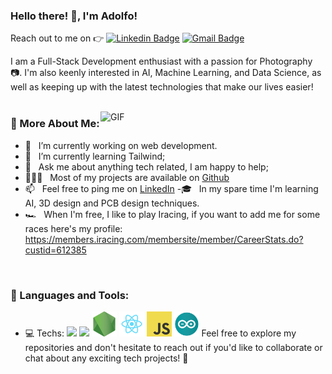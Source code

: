 
### Hello there! :wave:, I'm Adolfo!
 Reach out to me on :point_right: [![Linkedin Badge](https://img.shields.io/badge/-Linkedin-4169E1?style=flat-square&logo=Linkedin&logoColor=white&&link=https://https://www.linkedin.com/in/adolfo-gomez-g/)](https://www.linkedin.com/in/adolfo-gomez-g)
[![Gmail Badge](https://img.shields.io/badge/-Gmail-c14438?style=flat-square&logo=Gmail&logoColor=white&link=mailto:adolfogomez97@gmail.com)](mailto:adolfogomez97@gmail.com)


I am a Full-Stack Development enthusiast with a passion for Photography :camera:. I'm also keenly interested in AI, Machine Learning, and Data Science, as well as keeping up with the latest technologies that make our lives easier!
<br/>
<br/>

<img align="right" alt="GIF" src="https://raw.githubusercontent.com/Adolfo-97/Adolfo-97/assets/techstack-gif.gif" width="360px"/>
  
### 🧐 More About Me:

- 💼 &nbsp; I’m currently working on web development.
- 🌱 &nbsp; I’m currently learning Tailwind;
- 💬 &nbsp; Ask me about anything tech related, I am happy to help;
- 👨🏻‍💻 &nbsp; Most of my projects are available on [Github](https://github.com/Adolfo-97?tab=repositories)
- 📫 &nbsp; Feel free to ping me on [LinkedIn](https://www.linkedin.com/in/adolfo-gomez-g/)
-🎓 &nbsp; In my spare time I'm learning AI, 3D design and PCB design techniques.
- 🏎️ &nbsp; When I'm free, I like to play Iracing, if you want to add me for some races here's my profile: https://members.iracing.com/membersite/member/CareerStats.do?custid=612385

<br>

### 🔨 Languages and Tools:

- :computer: Techs: <img height="40" 
src="https://upload.wikimedia.org/wikipedia/commons/6/61/HTML5_logo_and_wordmark.svg">  <img height="40" 
src="https://upload.wikimedia.org/wikipedia/commons/d/d5/CSS3_logo_and_wordmark.svg">  <img height="40"                                                                                            
src="https://raw.githubusercontent.com/github/explore/80688e429a7d4ef2fca1e82350fe8e3517d3494d/topics/nodejs/nodejs.png">  <img height="40" src="https://raw.githubusercontent.com/github/explore/80688e429a7d4ef2fca1e82350fe8e3517d3494d/topics/react/react.png">  <img height="40" src="https://raw.githubusercontent.com/github/explore/80688e429a7d4ef2fca1e82350fe8e3517d3494d/topics/javascript/javascript.png">  <img height="40" src="https://raw.githubusercontent.com/github/explore/80688e429a7d4ef2fca1e82350fe8e3517d3494d/topics/arduino/arduino.png">
Feel free to explore my repositories and don't hesitate to reach out if you'd like to collaborate or chat about any exciting tech projects! :rocket:



